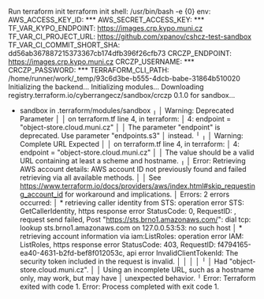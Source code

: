 Run terraform init
  terraform init
  shell: /usr/bin/bash -e {0}
  env:
    AWS_ACCESS_KEY_ID: ***
    AWS_SECRET_ACCESS_KEY: ***
    TF_VAR_KYPO_ENDPOINT: https://images.crp.kypo.muni.cz
    TF_VAR_CI_PROJECT_URL: https://github.com/xpanov/cshcz-test-sandbox
    TF_VAR_CI_COMMIT_SHORT_SHA: dd56ab367887215373367cb174dfb396f26cfb73
    CRCZP_ENDPOINT: https://images.crp.kypo.muni.cz
    CRCZP_USERNAME: ***
    CRCZP_PASSWORD: ***
    TERRAFORM_CLI_PATH: /home/runner/work/_temp/93c6d3be-b555-4dcb-babe-31864b510020
Initializing the backend...
Initializing modules...
Downloading registry.terraform.io/cyberrangecz/sandbox/crczp 0.1.0 for sandbox...
- sandbox in .terraform/modules/sandbox
╷
│ Warning: Deprecated Parameter
│ 
│   on terraform.tf line 4, in terraform:
│    4:     endpoint                    = "object-store.cloud.muni.cz"
│ 
│ The parameter "endpoint" is deprecated. Use parameter "endpoints.s3"
│ instead.
╵
╷
│ Warning: Complete URL Expected
│ 
│   on terraform.tf line 4, in terraform:
│    4:     endpoint                    = "object-store.cloud.muni.cz"
│ 
│ The value should be a valid URL containing at least a scheme and hostname.
╷
│ Error: Retrieving AWS account details: AWS account ID not previously found and failed retrieving via all available methods.
│ 
│ See https://www.terraform.io/docs/providers/aws/index.html#skip_requesting_account_id for workaround and implications.
│ Errors: 2 errors occurred:
│ 	* retrieving caller identity from STS: operation error STS: GetCallerIdentity, https response error StatusCode: 0, RequestID: , request send failed, Post "https://sts.brno1.amazonaws.com/": dial tcp: lookup sts.brno1.amazonaws.com on 127.0.0.53:53: no such host
│ 	* retrieving account information via iam:ListRoles: operation error IAM: ListRoles, https response error StatusCode: 403, RequestID: f4794165-ea40-4631-b2fd-bef8f012053c, api error InvalidClientTokenId: The security token included in the request is invalid.
│ 
│ 
│ 
│ 
╵
│ Had "object-store.cloud.muni.cz".
│ 
│ Using an incomplete URL, such as a hostname only, may work, but may have
│ unexpected behavior.
╵
Error: Terraform exited with code 1.
Error: Process completed with exit code 1.
